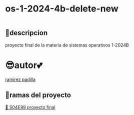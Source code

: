 # os-1-2024-4b-delete-new
<center><img scr="./md/imagenes/itam-cover.jpg" atl="itmam bannaer">
 </center>


## 👀descripcion
proyecto final de la materia de sistemas operativos 1-2024B

# 😎autor💕
[ramirez padilla ](https://github.com/arodi2024/os-1-2024-4b-delete-new.git)

## 🤔ramas del proyecto

[🌮 S04E99 proyecto final](https://github.com/arodi2024/os-1-2024-4b-delete-new/branches)
